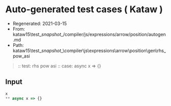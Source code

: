 # Auto-generated test cases ( Kataw )
- Regenerated: 2021-03-15
- From: kataw15\test\__snapshot__/compiler/js/expressions/arrow/position/autogen.md
- Path: kataw15\test\__snapshot__\compiler\js\expressions\arrow\position\gen\rhs_pow_asi
> :: test: rhs pow asi
> :: case: async x => {}
## Input

`````js
x
** async x => {}
`````
